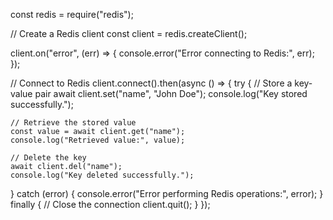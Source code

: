 const redis = require("redis");

// Create a Redis client
const client = redis.createClient();

client.on("error", (err) => {
  console.error("Error connecting to Redis:", err);
});

// Connect to Redis
client.connect().then(async () => {
  try {
    // Store a key-value pair
    await client.set("name", "John Doe");
    console.log("Key stored successfully.");

    // Retrieve the stored value
    const value = await client.get("name");
    console.log("Retrieved value:", value);

    // Delete the key
    await client.del("name");
    console.log("Key deleted successfully.");
  } catch (error) {
    console.error("Error performing Redis operations:", error);
  } finally {
    // Close the connection
    client.quit();
  }
});